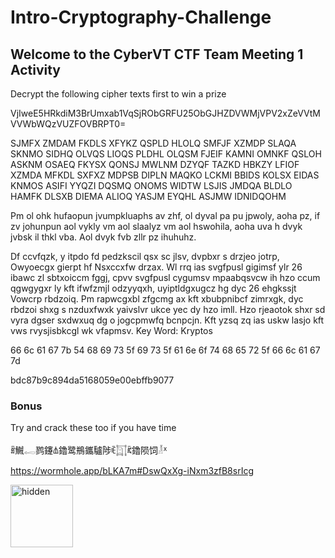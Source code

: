 # Intro-Cryptography-Challenge

## Welcome to the CyberVT CTF Team Meeting 1 Activity
Decrypt the following cipher texts first to win a prize 

VjIweE5HRkdiM3BrUmxab1VqSjRObGRFU25ObGJHZDVWMjVPV2xZeVVtMVVWbWQzVUZFOVBRPT0=

SJMFX ZMDAM FKDLS XFYKZ QSPLD HLOLQ SMFJF XZMDP SLAQA SKNMO SIDHQ OLVQS LIOQS PLDHL OLQSM FJEIF KAMNI OMNKF QSLOH ASKNM OSAEQ FKYSX QONSJ MWLNM DZYQF TAZKD HBKZY LFIOF XZMDA MFKDL SXFXZ MDPSB DIPLN MAQKO LCKMI BBIDS KOLSX EIDAS KNMOS ASIFI YYQZI DQSMQ ONOMS WIDTW LSJIS JMDQA BLDLO HAMFK DLSXB DIEMA ALIOQ YASJM EYQHL ASJMW IDNIDQOHM

Pm ol ohk hufaopun jvumpkluaphs av zhf, ol dyval pa pu jpwoly, aoha pz, if zv johunpun aol vykly vm aol slaalyz vm aol hswohila, aoha uva h dvyk jvbsk il thkl vba. Aol dvyk fvb zllr pz ihuhuhz.

Df ccvfqzk, y itpdo fd pedzkscil qsx sc jlsv, dvpbxr s drzjeo jotrp, Owyoecgx gierpt hf Nsxccxfw drzax. Wl rrq ias svgfpusl gigimsf ylr 26 ibawc zl sbtxoiccm fggj, cpvv svgfpusl cygumsv mpaabqsvcw ih hzo ccum qgwgygxr ly kft ifwfzmjl odzyyqxh, uyiptldgxugcz hg dyc 26 ehgkssjt Vowcrp rbdzoiq. Pm rapwcgxbl zfgcmg ax kft xbubpnibcf zimrxgk, dyc rbdzoi shxg s nzduxfwxk yaivslvr ukce yec dy hzo imll. Hzo rjeaotok shxr sd vyra dgser sxdwxuq dg o jogcpmwfq bcnpcjn. Kft yzsq zq ias uskw lasjo kft vws rvysjisbkcgl wk vfapmsv. 
Key Word: Kryptos

66 6c 61 67 7b 54 68 69 73 5f 69 73 5f 61 6e 6f 74 68 65 72 5f 66 6c 61 67 7d

bdc87b9c894da5168059e00ebffb9077

### Bonus
Try and crack these too if you have time

ꍦ鱡𓉻鹨鑳𐙯鑥鹭鵧鑴驢陟ꍟ𓉩ꍴ鑥陨饲𓁥ᕽ

https://wormhole.app/bLKA7m#DswQxXg-iNxm3zfB8srIcg

<img width="100" height="100" alt="hidden" src="https://github.com/user-attachments/assets/2f3ab389-1740-47cf-bbae-fc9cd368932c" />

